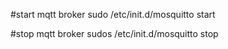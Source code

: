 
#start mqtt broker
sudo /etc/init.d/mosquitto start 

#stop mqtt broker
sudos  /etc/init.d/mosquitto stop
